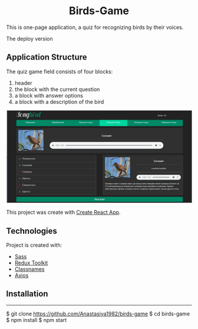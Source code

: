 <div align="center">
<h1>Birds-Game</h1>
</div>

This is one-page application, a quiz for recognizing birds by their voices.

The deploy version 

## Application Structure

The quiz game field consists of four blocks:
1. header
2. the block with the current question
3. a block with answer options
4. a block with a description of the bird

![screenshot](https://github.com/Anastasiya1982/birds-game/blob/main/src/assets/image/screenshot.png)

This project was create with [Create React App](https://github.com/facebook/create-react-app).
  
  ## Technologies
Project is created with:
* [Sass](https://sass-lang.com/)
* [Redux Toolkit](https://redux-toolkit.js.org/)
* [Classnames](https://www.npmjs.com/package/classnames)
* [Axios](https://www.npmjs.com/package/axios)

## Installation
***
$ git clone https://github.com/Anastasiya1982/birds-game
$ cd birds-game
$ npm install
$ npm start



